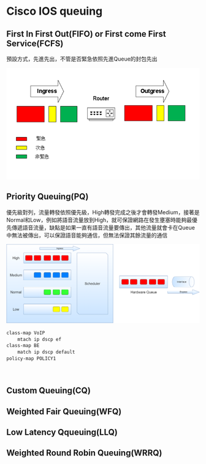 # Cisco IOS queuing #

## First In First Out(FIFO) or First come First Service(FCFS) ##

預設方式，先進先出，不管是否緊急依照先進Queue的封包先出

![Untitled](Image/Untitled.png)

## Priority Queuing(PQ) ##

優先級對列，流量轉發依照優先級，High轉發完成之後才會轉發Medium，接著是Normal和Low，例如將語音流量放到High，就可保證網路在發生壅塞時能夠最優先傳遞語音流量，缺點是如果一直有語音流量要傳出，其他流量就會卡在Queue中無法被傳出，可以保證語音能夠通信，但無法保證其餘流量的通信

![](Image/PQ.png)

```bash
class-map VoIP
    mtach ip dscp ef
class-map BE
    match ip dscp default 
policy-map POLICY1
    
    
```

## Custom Queuing(CQ) ##



## Weighted Fair Queuing(WFQ) ##



## Low Latency Qqueuing(LLQ) ##



## Weighted Round Robin Queuing(WRRQ) ##


